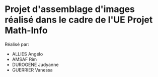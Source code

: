 # Projet d'assemblage d'images réalisé dans le cadre de l'UE Projet Math-Info
Réalisé par: 
- ALLIES Angélo
- AMSAF Rim
- DUROGENE Judyanne
- GUERRIER Vanessa
